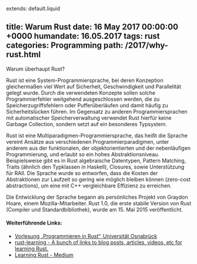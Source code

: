 extends: default.liquid

title: Warum Rust
date:       16 May 2017 00:00:00 +0000
humandate:  16.05.2017
tags: rust
categories: Programming
path: /2017/why-rust.html
---
Warum überhaupt Rust? 

Rust ist eine System-Programmiersprache, bei deren Konzeption gleichermaßen viel Wert auf Sicherheit, Geschwindigkeit und Parallelität gelegt wurde. Durch die verwendeten Konzepte sollen solche Programmierfehler weitgehend ausgeschlossen werden, die zu Speicherzugriffsfehlern oder Pufferüberläufen und damit häufig zu Sicherheitslücken führen. Im Gegensatz zu anderen Programmiersprachen mit automatischer Speicherverwaltung verwendet Rust hierfür keine Garbage Collection, sondern setzt auf ein besonderes Typsystem.

Rust ist eine Multiparadigmen-Programmiersprache, das heißt die Sprache vereint Ansätze aus verschiedenen Programmierparadigmen, unter anderem aus der funktionalen, der objektorientierten und der nebenläufigen Programmierung, und erlaubt so ein hohes Abstraktionsniveau. Beispielsweise gibt es in Rust algebraische Datentypen, Pattern Matching, Traits (ähnlich den Typklassen in Haskell), Closures, sowie Unterstützung für RAII. Die Sprache wurde so entworfen, dass die Kosten der Abstraktionen zur Laufzeit so gering wie möglich bleiben können (zero-cost abstractions), um eine mit C++ vergleichbare Effizienz zu erreichen.

Die Entwicklung der Sprache begann als persönliches Projekt von Graydon Hoare, einem Mozilla-Mitarbeiter.
Rust 1.0, die erste stabile Version von Rust (Compiler und Standardbibliothek), wurde am 15. Mai 2015 veröffentlicht.

#### Weiterführende Links:
* [Vorlesung „Programmieren in Rust“, Universität Osnabrück](https://github.com/LukasKalbertodt/programmieren-in-rust)
* [rust-learning - A bunch of links to blog posts, articles, videos, etc for learning Rust.](https://github.com/ctjhoa/rust-learning)
* [Learning Rust - Medium](https://medium.com/learning-rust)